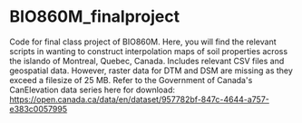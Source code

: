 # BIO860M_finalproject
Code for final class project of BIO860M.
Here, you will find the relevant scripts in wanting to construct interpolation maps of soil properties across the islando of Montreal, Quebec, Canada. 
Includes relevant CSV files and geospatial data. 
However, raster data for DTM and DSM are missing as they exceed a filesize of 25 MB.
Refer to the Government of Canada's CanElevation data series here for download: https://open.canada.ca/data/en/dataset/957782bf-847c-4644-a757-e383c0057995
